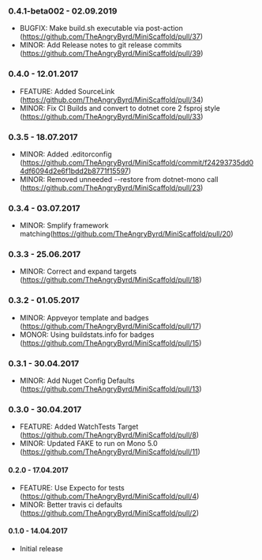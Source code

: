 ### 0.4.1-beta002 - 02.09.2019
* BUGFIX: Make build.sh executable via post-action (https://github.com/TheAngryByrd/MiniScaffold/pull/37)
* MINOR: Add Release notes to git release commits (https://github.com/TheAngryByrd/MiniScaffold/pull/39)

### 0.4.0 - 12.01.2017
* FEATURE: Added SourceLink (https://github.com/TheAngryByrd/MiniScaffold/pull/34)
* MINOR: Fix CI Builds and convert to dotnet core 2 fsproj style (https://github.com/TheAngryByrd/MiniScaffold/pull/33)

### 0.3.5 - 18.07.2017
* MINOR: Added .editorconfig (https://github.com/TheAngryByrd/MiniScaffold/commit/f24293735dd04df6094d2e6f1bdd2b8771f15597)
* MINOR: Removed unneeded --restore from dotnet-mono call (https://github.com/TheAngryByrd/MiniScaffold/pull/23)

### 0.3.4 - 03.07.2017
* MINOR: Smplify framework matching(https://github.com/TheAngryByrd/MiniScaffold/pull/20)

### 0.3.3 - 25.06.2017
* MINOR: Correct and expand targets (https://github.com/TheAngryByrd/MiniScaffold/pull/18)

### 0.3.2 - 01.05.2017
* MINOR: Appveyor template and badges (https://github.com/TheAngryByrd/MiniScaffold/pull/17)
* MONOR: Using buildstats.info for badges (https://github.com/TheAngryByrd/MiniScaffold/pull/15)

### 0.3.1 - 30.04.2017
* MINOR: Add Nuget Config Defaults (https://github.com/TheAngryByrd/MiniScaffold/pull/13)

### 0.3.0 - 30.04.2017
* FEATURE: Added WatchTests Target (https://github.com/TheAngryByrd/MiniScaffold/pull/8)
* MINOR: Updated FAKE to run on Mono 5.0 (https://github.com/TheAngryByrd/MiniScaffold/pull/11)

#### 0.2.0 - 17.04.2017
* FEATURE: Use Expecto for tests (https://github.com/TheAngryByrd/MiniScaffold/pull/4)
* MINOR: Better travis ci defaults (https://github.com/TheAngryByrd/MiniScaffold/pull/2)

#### 0.1.0 - 14.04.2017
* Initial release
